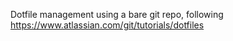 Dotfile management using a bare git repo, following
https://www.atlassian.com/git/tutorials/dotfiles